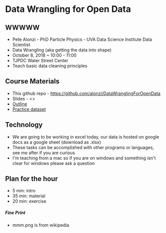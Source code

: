 # Data Wrangling for Open Data

## WWWWW
* Pete Alonzi - PhD Particle Physics - UVA Data Science Institute Data Scientist
* Data Wrangling (aka getting the data into shape)
* October 8, 2018 ~ 10:00 - 11:00
* TJPDC Water Street Center
* Teach basic data cleaning principles

## Course Materials
* This github repo - https://github.com/alonzi/DataWranglingForOpenData
* Slides - <<link>>
* [Outline](https://github.com/alonzi/DataWranglingForOpenData/blob/master/ExploratoryDataAnalysis.md)
* [Practice dataset](https://docs.google.com/spreadsheets/d/1w_NcwlSaR930LAIRTlXrE2_7-2MgCh-dCOyX1v9qeds/edit#gid=12843064890)

## Technology
* We are going to be working in excel today, our data is hosted on google docs as a google sheet (download as .xlsx)
* These tasks can be accomplished with other programs or languages, see me after if you are curious
* I'm teaching from a mac so if you are on windows and something isn't clear for windows please ask a question

## Plan for the hour
  * 5 min: intro
  * 35 min: material
  * 20 min: exercise

##### Fine Print
* mmm.png is from wikipedia

